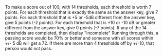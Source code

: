 
To make a score out of 100, with 14 thresholds, each threshold is worth 7 points.
For each threshold that is exactly the same as the answer key, give 7 points.
For each threshold that is +5 or -5dB different from the answer key, give 5 points (-2 points).
For each threshold that is +10 or -10 dB or greater different from the answer key, give 0 points (-7 points).
If any of the 14 thresholds are completed, then display "Incomplete"
Running through this, a passing score would be 70% or better and someone with all scores within +/- 5 dB will get a 72. If there are more than 4 thresholds off by +/-10, that person would not pass.